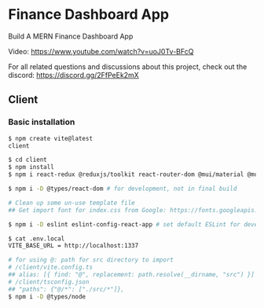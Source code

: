 # Finance Dashboard App

Build A MERN Finance Dashboard App

Video: https://www.youtube.com/watch?v=uoJ0Tv-BFcQ

For all related questions and discussions about this project, check out the discord: https://discord.gg/2FfPeEk2mX

## Client
### Basic installation
```bash
$ npm create vite@latest
client

$ cd client
$ npm install
$ npm i react-redux @reduxjs/toolkit react-router-dom @mui/material @mui/icons-material @mui/x-data-grid @emotion/react @emotion/styled # state management lib + material UI

$ npm i -D @types/react-dom # for development, not in final build

# Clean up some un-use template file
## Get import font for index.css from Google: https://fonts.googleapis.com

$ npm i -D eslint eslint-config-react-app # set default ESLint for development warning: /client/.eslintrc.json

$ cat .env.local                                                                                                                                                                                                                                  Py base 11:13:43
VITE_BASE_URL = http://localhost:1337

# for using @: path for src directory to import
# /client/vite.config.ts
## alias: [{ find: "@", replacement: path.resolve(__dirname, "src") }]
# /client/tsconfig.json
## "paths": {"@/*": ["./src/*"]},
$ npm i -D @types/node 
```